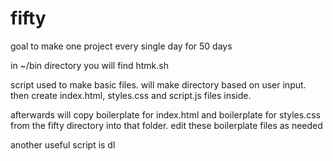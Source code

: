 # fifty
goal to make one project every single day for 50 days

in ~/bin directory you will find htmk.sh

script used to make basic files.  will make directory based on user input.  then create index.html, styles.css and script.js files inside.  

afterwards will copy boilerplate for index.html and boilerplate for styles.css from the fifty directory into that folder.  edit these boilerplate files as needed

another useful script is dl
